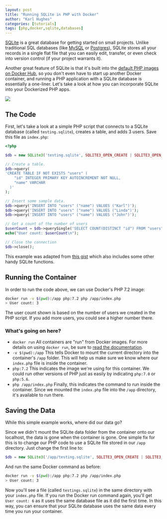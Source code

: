 ```yaml
---
layout: post
title: "Running SQLite in PHP with Docker"
author: "Karl Hughes"
categories: [tutorials]
tags: [php,docker,sqlite,databases]
---
```


[SQLite](https://www.sqlite.org/index.html) is a great database for getting started on small projects. Unlike traditional SQL databases (like [MySQL](https://www.shiphp.com/blog/2017/php-mysql-docker) or [Postgres](https://www.shiphp.com/blog/2017/php-postgres-docker)), SQLite stores all your records in a single flat file that you can easily edit, transfer, or even check into version control (if your project warrants it).

Another great feature of SQLite is that it's built into the [default PHP images on Docker Hub](https://hub.docker.com/_/php/), so you don't even have to start up another Docker container, and running a PHP application with a SQLite database is essentially a one-liner. Let's take a look at how you can incorporate SQLite into your Dockerized PHP apps.

![](https://i.imgur.com/tju2x2P.jpg)

## The Code

First, let's take a look at a simple PHP script that connects to a SQLite database (called `testing.sqlite`), creates a table, and adds 3 users. Save this file as `index.php`:

```php
<?php

$db = new SQLite3('testing.sqlite', SQLITE3_OPEN_CREATE | SQLITE3_OPEN_READWRITE);

// Create a table.
$db->query(
'CREATE TABLE IF NOT EXISTS "users" (
    "id" INTEGER PRIMARY KEY AUTOINCREMENT NOT NULL,
    "name" VARCHAR
  )'
);

// Insert some sample data.
$db->query('INSERT INTO "users" ("name") VALUES ("Karl")');
$db->query('INSERT INTO "users" ("name") VALUES ("Linda")');
$db->query('INSERT INTO "users" ("name") VALUES ("John")');

// Get a count of the number of users
$userCount = $db->querySingle('SELECT COUNT(DISTINCT "id") FROM "users"');
echo("User count: $userCount\n");

// Close the connection
$db->close();

```

This example was adapted from [this gist](https://gist.github.com/bladeSk/6294d3266370868601a7d2e50285dbf5) which also includes some other handy SQLite functions.

## Running the Container

In order to run the code above, we can use Docker's PHP 7.2 image:

```bash
docker run -v $(pwd):/app php:7.2 php /app/index.php
> User count: 3
```

The user count shown is based on the number of users we created in the PHP script. If you add more users, you could see a higher number there.

### What's going on here?

- `docker run` All containers are "run" from Docker images. For more details on using `docker run`, be sure to [read the documentation](https://docs.docker.com/engine/reference/run/).
- `-v $(pwd):/app` This tells Docker to mount the current directory into the container's `/app` folder. This will help us make sure we know where our `index.php` file is inside the container.
- `php:7.2` This indicates the image we're using for this container. We could run other versions of PHP just as easily by indicating `php:7.0` or `php:5.6`.
- `php /app/index.php` Finally, this indicates the command to run inside the container. Since we mounted the `index.php` file into the `/app` directory, it's available to run there.

## Saving the Data

While this simple example works, where did our data go?

Since we didn't mount the SQLite data folder from the container onto our localhost, the data is gone when the container is gone. One simple fix for this is to change our PHP code to use a SQLite file stored in our `/app` directory. Just change the first line to:

```php
$db = new SQLite3('/app/testing.sqlite', SQLITE3_OPEN_CREATE | SQLITE3_OPEN_READWRITE);
```

And run the same Docker command as before:

```bash
docker run -v $(pwd):/app php:7.2 php /app/index.php
> User count: 3
```

Now you'll see a file (called `testings.sqlite`) in the same directory with your `index.php` file. If you run the Docker run command again, you'll get `User count: 6` as it uses the same database file as it did the first time. In this way, you can ensure that your SQLite database uses the same data every time you run your container.
